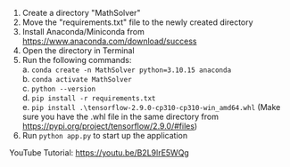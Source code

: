 1. Create a directory "MathSolver"
2. Move the "requirements.txt" file to the newly created directory
3. Install Anaconda/Miniconda from https://www.anaconda.com/download/success
4. Open the directory in Terminal
5. Run the following commands: <br>
   a. `conda create -n MathSolver python=3.10.15 anaconda` <br>
   b. `conda activate MathSolver` <br>
   c. `python --version` <br>
   d. `pip install -r requirements.txt` <br>
   e. `pip install .\tensorflow-2.9.0-cp310-cp310-win_amd64.whl` (Make sure you have the .whl file in the same directory from https://pypi.org/project/tensorflow/2.9.0/#files)
7. Run `python app.py` to start up the application

YouTube Tutorial: https://youtu.be/B2L9lrE5WQg
